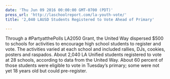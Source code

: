 ```yaml
---
date: 'Thu Jun 09 2016 00:00:00 GMT-0700 (PDT)'
press_url: 'http://laschoolreport.com/la-youth-vote/'
title: '2,040 LAUSD Students Registered to Vote Ahead of Primary'

---
```


Through a #PartyatthePolls LA2050 Grant, the United Way dispersed $500 to schools for activities to encourage high school students to register and vote. The activities varied at each school and included rallies, DJs, cookies, posters and raspados. About 2,040 LA Unified students registered to vote at 28 schools, according to data from the United Way. About 60 percent of those students were eligible to vote in Tuesday’s primary; some were not yet 18 years old but could pre-register.
